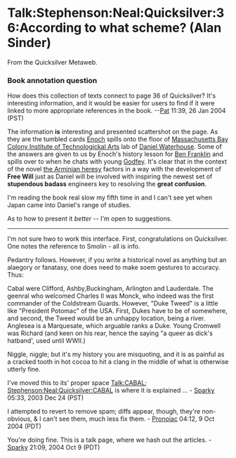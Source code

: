 
# Talk:Stephenson:Neal:Quicksilver:36:According to what scheme? (Alan Sinder)

From the Quicksilver Metaweb.


  

### Book annotation question


How does this collection of texts connect to page 36 of Quicksilver? It's interesting information, and it would be easier for users to find if it were linked to more appropriate references in the book. --[Pat](/user-patrick-tufts) 11:39, 26 Jan 2004 (PST)   

  

The information **is** interesting and presented scattershot on the page. As they are the tumbled cards [Enoch](/stephenson-neal-quicksilver-enoch-root) spills onto the floor of [Massachusetts Bay Colony Institute of Technologickal Arts](/massachusetts-bay-colony-institute-of-technologickal-arts) lab of [Daniel Waterhouse](/daniel-waterhouse). Some of the answers are given to us by Enoch's history lesson for [Ben Franklin](/ben-franklin) and spills over to when he chats with young [Godfey](/stephenson-neal-quicksilver-godfrey-william-waterhouse). It's clear that in the context of the novel [the Arminian heresy](/the-arminian-heresy) factors in a way with the development of **Free Will** just as Daniel will be involved with inspiring the newest set of **stupendous badass** engineers key to resolving the **great confusion**.

I'm reading the book real slow my fifth time in and I can't see yet when Japan came into Daniel's range of studies.

As to how to present it *better* -- I'm open to suggestions.



  
  




---


I'm not sure hwo to work this interface. First, congratulations on Quicksilver. One notes the reference to Smolin - all is info. 

Pedantry follows. However, if you write a historical novel as anything but an alaegory or fanatasy, one does need to make soem gestures to accuracy. Thus:

Cabal were Clifford, Ashby,Buckingham, Arlington and Lauderdale. The geenral who welcomed Charles II was Monck, who indeed was the first commander of the Coldstream Guards. However, "Duke Tweed" is a little like "President Potomac" of the USA. First, Dukes have to be of somewhere, and second, the Tweed would be an unhappy location, being a river. Anglesea is a Marquesate, which arguable ranks a Duke. Young Cromwell was Richard (and keen on his rear, hence the saying "a queer as dick's hatband', used until WWII.) 

Niggle, niggle; but it's my history you are misquoting, and it is as painful as a cracked tooth in hot cocoa to hit a clang in the middle of what is otherwise utterly fine.







I've moved this to its' proper space [Talk:CABAL](/talk-cabal); [Stephenson:Neal:Quicksilver:CABAL](/stephenson-neal-quicksilver-cabal) is where it is explained ... - [Sparky](/user-stsparky) 05:33, 2003 Dec 24 (PST)

I attempted to revert to remove spam; diffs appear, though, they're non-obvious, & I can't see them, much less fix them. - [Pronoiac](/user-pronoiac) 04:12, 9 Oct 2004 (PDT)

You're doing fine. This is a talk page, where we hash out the articles. - [Sparky](/user-stsparky) 21:09, 2004 Oct 9 (PDT)
